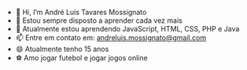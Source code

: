 - 👋 Hi, I’m André Luís Tavares Mossignato
- 👀 Estou sempre disposto a aprender cada vez mais
- 🌱 Atualmente estou aprendendo JavaScript, HTML, CSS, PHP e Java
- 📫 Entre em contato em: andreluis.mossignato@gmail.com
- 😄 Atualmente tenho 15 anos
- ⚽ Amo jogar futebol e jogar jogos online

<!---
andreluistavaresmossignato/andreluistavaresmossignato is a ✨ special ✨ repository because its `README.md` (this file) appears on your GitHub profile.
You can click the Preview link to take a look at your changes.
--->
